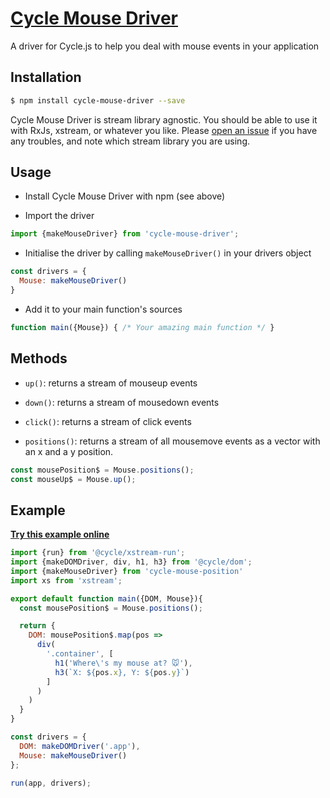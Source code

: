 # [Cycle Mouse Driver](http://cyclejs-community.github.io/cycle-mouse-driver)

A driver for Cycle.js to help you deal with mouse events in your application

## Installation

```bash
$ npm install cycle-mouse-driver --save
```
Cycle Mouse Driver is stream library agnostic. You should be able to use it with RxJs, xstream, or whatever you like. Please [open an issue](https://github.com/cyclejs-community/cycle-mouse-driver/issues) if you have any troubles, and note which stream library you are using.

## Usage

- Install Cycle Mouse Driver with npm (see above)

- Import the driver

```js
import {makeMouseDriver} from 'cycle-mouse-driver';
```

- Initialise the driver by calling `makeMouseDriver()` in your drivers object

```js
const drivers = {
  Mouse: makeMouseDriver()
}
```

- Add it to your main function's sources

```js
function main({Mouse}) { /* Your amazing main function */ }
```

## Methods
- `up()`: returns a stream of mouseup events

- `down()`: returns a stream of mousedown events

- `click()`: returns a stream of click events

- `positions()`: returns a stream of all mousemove events as a vector with an x and a y position.

```js
const mousePosition$ = Mouse.positions();
const mouseUp$ = Mouse.up();
```

## Example

**[Try this example online](http://cyclejs-community.github.io/cycle-mouse-driver)**

```javascript
import {run} from '@cycle/xstream-run';
import {makeDOMDriver, div, h1, h3} from '@cycle/dom';
import {makeMouseDriver} from 'cycle-mouse-position'
import xs from 'xstream';

export default function main({DOM, Mouse}){
  const mousePosition$ = Mouse.positions();

  return {
    DOM: mousePosition$.map(pos =>
      div(
        '.container', [
          h1('Where\'s my mouse at? 🐭'),
          h3(`X: ${pos.x}, Y: ${pos.y}`)
        ]
      )
    )
  }
}

const drivers = {
  DOM: makeDOMDriver('.app'),
  Mouse: makeMouseDriver()
};

run(app, drivers);
```

